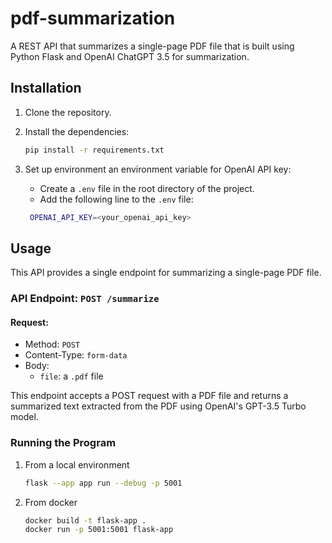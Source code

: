 # pdf-summarization
A REST API that summarizes a single-page PDF file that is built using Python Flask and OpenAI ChatGPT 3.5 for summarization.

## Installation

1. Clone the repository.
2. Install the dependencies:
    
    ```bash
    pip install -r requirements.txt
    ```
3. Set up environment an environment variable for OpenAI API key:
   
   - Create a `.env` file in the root directory of the project.
   - Add the following line to the `.env` file:
   
   ```bash
    OPENAI_API_KEY=<your_openai_api_key>
    ```

## Usage

This API provides a single endpoint for summarizing a single-page PDF file.

### API Endpoint: `POST /summarize`
#### Request:
- Method: `POST`
- Content-Type: `form-data`
- Body: 
    - `file`: a `.pdf` file

This endpoint accepts a POST request with a PDF file and returns a summarized text extracted from the PDF using OpenAI's GPT-3.5 Turbo model.





### Running the Program


1. From a local environment

    ```bash
   flask --app app run --debug -p 5001
   ```

2. From docker

   ```bash
   docker build -t flask-app .
   docker run -p 5001:5001 flask-app
   ```